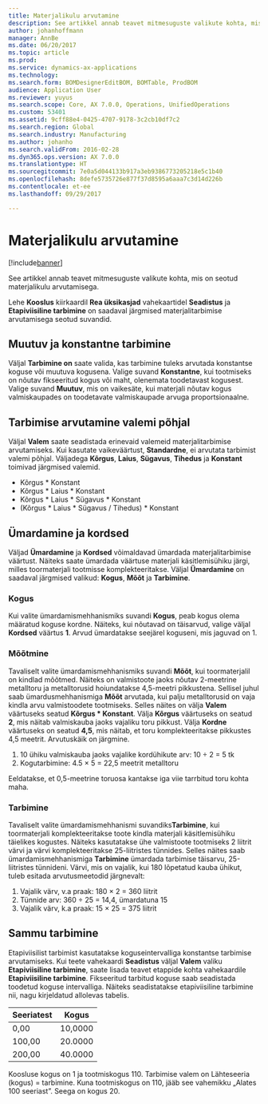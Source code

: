 ```yaml
---
title: Materjalikulu arvutamine
description: See artikkel annab teavet mitmesuguste valikute kohta, mis on seotud materjalikulu arvutamisega.
author: johanhoffmann
manager: AnnBe
ms.date: 06/20/2017
ms.topic: article
ms.prod: 
ms.service: dynamics-ax-applications
ms.technology: 
ms.search.form: BOMDesignerEditBOM, BOMTable, ProdBOM
audience: Application User
ms.reviewer: yuyus
ms.search.scope: Core, AX 7.0.0, Operations, UnifiedOperations
ms.custom: 53401
ms.assetid: 9cff88e4-0425-4707-9178-3c2cb10df7c2
ms.search.region: Global
ms.search.industry: Manufacturing
ms.author: johanho
ms.search.validFrom: 2016-02-28
ms.dyn365.ops.version: AX 7.0.0
ms.translationtype: HT
ms.sourcegitcommit: 7e0a5d044133b917a3eb9386773205218e5c1b40
ms.openlocfilehash: 8defe5735726e877f37d8595a6aaa7c3d14d226b
ms.contentlocale: et-ee
ms.lasthandoff: 09/29/2017

---
```


# <a name="calculate-material-consumption"></a>Materjalikulu arvutamine

[!include[banner](../includes/banner.md)]


See artikkel annab teavet mitmesuguste valikute kohta, mis on seotud materjalikulu arvutamisega. 

Lehe **Kooslus** kiirkaardil **Rea üksikasjad** vahekaartidel **Seadistus** ja **Etapiviisiline tarbimine** on saadaval järgmised materjalitarbimise arvutamisega seotud suvandid.

## <a name="variable-and-constant-consumption"></a>Muutuv ja konstantne tarbimine
Väljal **Tarbimine on** saate valida, kas tarbimine tuleks arvutada konstantse koguse või muutuva kogusena. Valige suvand **Konstantne**, kui tootmiseks on nõutav fikseeritud kogus või maht, olenemata toodetavast kogusest. Valige suvand **Muutuv**, mis on vaikesäte, kui materjali nõutav kogus valmiskaupades on toodetavate valmiskaupade arvuga proportsionaalne.

## <a name="calculating-consumption-from-a-formula"></a>Tarbimise arvutamine valemi põhjal
Väljal **Valem** saate seadistada erinevaid valemeid materjalitarbimise arvutamiseks. Kui kasutate vaikeväärtust, **Standardne**, ei arvutata tarbimist valemi põhjal. Väljadega **Kõrgus**, **Laius**, **Sügavus**, **Tihedus** ja **Konstant** toimivad järgmised valemid.

-   Kõrgus \* Konstant
-   Kõrgus \* Laius \* Konstant
-   Kõrgus \* Laius \* Sügavus \* Konstant
-   (Kõrgus \* Laius \* Sügavus / Tihedus) \* Konstant

## <a name="rounding-up-and-multiples"></a>Ümardamine ja kordsed
Väljad **Ümardamine** ja **Kordsed** võimaldavad ümardada materjalitarbimise väärtust. Näiteks saate ümardada väärtuse materjali käsitlemisühiku järgi, milles toormaterjali tootmisse komplekteeritakse. Väljal **Ümardamine** on saadaval järgmised valikud: **Kogus**, **Mõõt** ja **Tarbimine**.

### <a name="quantity"></a>Kogus

Kui valite ümardamismehhanismiks suvandi **Kogus**, peab kogus olema määratud koguse kordne. Näiteks, kui nõutavad on täisarvud, valige väljal **Kordsed** väärtus **1**. Arvud ümardatakse seejärel koguseni, mis jaguvad on 1.

### <a name="measurement"></a>Mõõtmine

Tavaliselt valite ümardamismehhanismiks suvandi **Mõõt**, kui toormaterjalil on kindlad mõõtmed. Näiteks on valmistoote jaoks nõutav 2-meetrine metalltoru ja metalltorusid hoiundatakse 4,5-meetri pikkustena. Sellisel juhul saab ümardusmehhanismiga **Mõõt** arvutada, kui palju metalltorusid on vaja kindla arvu valmistoodete tootmiseks. Selles näites on välja **Valem** väärtuseks seatud **Kõrgus \* Konstant**. Välja **Kõrgus** väärtuseks on seatud **2**, mis näitab valmiskauba jaoks vajaliku toru pikkust. Välja **Kordne** väärtuseks on seatud **4,5**, mis näitab, et toru komplekteeritakse pikkustes 4,5 meetrit. Arvutuskäik on järgmine.

1.  10 ühiku valmiskauba jaoks vajalike kordühikute arv: 10 ÷ 2 = 5 tk
2.  Kogutarbimine: 4.5 × 5 = 22,5 meetrit metalltoru

Eeldatakse, et 0,5-meetrine toruosa kantakse iga viie tarrbitud toru kohta maha.

### <a name="consumption"></a>Tarbimine

Tavaliselt valite ümardamismehhanismi suvandiks**Tarbimine**, kui toormaterjali komplekteeritakse toote kindla materjali käsitlemisühiku täielikes kogustes. Näiteks kasutatakse ühe valmistoote tootmiseks 2 liitrit värvi ja värvi komplekteeritakse 25-liitristes tünnides. Selles näites saab ümardamismehhanismiga **Tarbimine** ümardada tarbimise täisarvu, 25-liitristes tünnideni. Värvi, mis on vajalik, kui 180 lõpetatud kauba ühikut, tuleb esitada arvutusmeetodid järgnevalt:

1.  Vajalik värv, v.a praak: 180 × 2 = 360 liitrit
2.  Tünnide arv: 360 ÷ 25 = 14,4, ümardatuna 15
3.  Vajalik värv, k.a praak: 15 × 25 = 375 liitrit

## <a name="step-consumption"></a>Sammu tarbimine
Etapiviisilist tarbimist kasutatakse koguseintervalliga konstantse tarbimise arvutamiseks. Kui teete vahekaardi **Seadistus** väljal **Valem** valiku **Etapiviisiline tarbimine**, saate lisada teavet etappide kohta vahekaardile **Etapiviisiline tarbimine**. Fikseeritud tarbitud koguse saab seadistada toodetud koguse intervalliga. Näiteks seadistatakse etapiviisiline tarbimine nii, nagu kirjeldatud allolevas tabelis.

| Seeriatest | Kogus |
|-------------|----------|
| 0,00        | 10,0000  |
| 100,00      | 20.0000  |
| 200,00      | 40.0000  |

Koosluse kogus on 1 ja tootmiskogus 110. Tarbimise valem on Lähteseeria (kogus) = tarbimine. Kuna tootmiskogus on 110, jääb see vahemikku „Alates 100 seeriast”. Seega on kogus 20.




